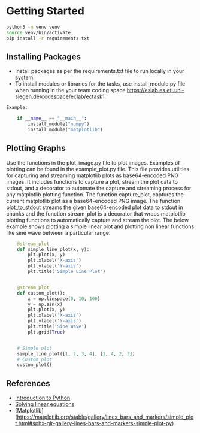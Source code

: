 # Getting Started

```BASH
python3 -m venv venv
source venv/bin/activate
pip install -r requirements.txt
```

## Installing Packages

- Install packages as per the requirements.txt file to run locally in your system. 
- To install modules or libraries for the tasks, use install_module.py file when running in the your team coding space https://eslab.es.eti.uni-siegen.de/codespace/eclab/ectask1.

```Python
Example:

    if __name__ == "__main__":
        install_module("numpy")
        install_module("matplotlib") 
```

## Plotting Graphs

Use the functions in the plot_image.py file to plot images. Examples of plotting can be found in the example_plot.py file. This file provides utilities for capturing and streaming matplotlib plots as base64-encoded PNG images. It includes functions to capture a plot, stream the plot data to stdout, and a decorator to automate the capture and streaming process for any matplotlib plotting function.
The function capture_plot, captures the current matplotlib plot as a base64-encoded PNG image. The function plot_to_stdout streams the given base64-encoded plot data to stdout in chunks and the function stream_plot is a decorator that wraps matplotlib plotting functions to automatically capture and stream the plot. The below example shows plotting a simple linear plot and plotting non linear functions like sine wave between a particular range. 

```Python
    @stream_plot
    def simple_line_plot(x, y):
        plt.plot(x, y)
        plt.xlabel('X-axis')
        plt.ylabel('Y-axis')
        plt.title('Simple Line Plot')


    @stream_plot
    def custom_plot():
        x = np.linspace(0, 10, 100)
        y = np.sin(x)
        plt.plot(x, y)
        plt.xlabel('X-axis')
        plt.ylabel('Y-axis')
        plt.title('Sine Wave')
        plt.grid(True)


    # Simple plot
    simple_line_plot([1, 2, 3, 4], [1, 4, 2, 3])
    # Custom plot
    custom_plot()
```


## References

- [Introduction to Python](https://www.w3schools.com/python/python_getstarted.asp)
- [Solving linear equations](https://numpy.org/doc/1.25/reference/generated/numpy.linalg.solve.html)
- [Matplotlib] (https://matplotlib.org/stable/gallery/lines_bars_and_markers/simple_plot.html#sphx-glr-gallery-lines-bars-and-markers-simple-plot-py)

